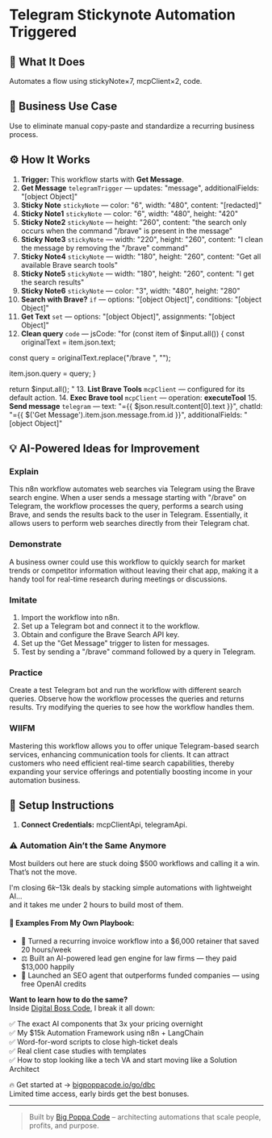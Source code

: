 # Telegram Stickynote Automation Triggered
## 🚀 What It Does
Automates a flow using stickyNote×7, mcpClient×2, code.

## 💼 Business Use Case
Use to eliminate manual copy-paste and standardize a recurring business process.

## ⚙️ How It Works
1. **Trigger:** This workflow starts with **Get Message**.
2. **Get Message** `telegramTrigger` — updates: "message", additionalFields: "[object Object]"
3. **Sticky Note** `stickyNote` — color: "6", width: "480", content: "[redacted]"
4. **Sticky Note1** `stickyNote` — color: "6", width: "480", height: "420"
5. **Sticky Note2** `stickyNote` — height: "260", content: "the search only occurs when the command "/brave" is present in the message"
6. **Sticky Note3** `stickyNote` — width: "220", height: "260", content: "I clean the message by removing the "/brave" command"
7. **Sticky Note4** `stickyNote` — width: "180", height: "260", content: "Get all available Brave search tools"
8. **Sticky Note5** `stickyNote` — width: "180", height: "260", content: "I get the search results"
9. **Sticky Note6** `stickyNote` — color: "3", width: "480", height: "280"
10. **Search with Brave?** `if` — options: "[object Object]", conditions: "[object Object]"
11. **Get Text** `set` — options: "[object Object]", assignments: "[object Object]"
12. **Clean query** `code` — jsCode: "for (const item of $input.all()) {
  const originalText = item.json.text;

  const query = originalText.replace("/brave ", "");

  item.json.query = query;
}

return $input.all();
"
13. **List Brave Tools** `mcpClient` — configured for its default action.
14. **Exec Brave tool** `mcpClient` — operation: **executeTool**
15. **Send message** `telegram` — text: "={{ $json.result.content[0].text }}", chatId: "={{ $('Get Message').item.json.message.from.id }}", additionalFields: "[object Object]"

## 💡 AI-Powered Ideas for Improvement
### Explain
This n8n workflow automates web searches via Telegram using the Brave search engine. When a user sends a message starting with "/brave" on Telegram, the workflow processes the query, performs a search using Brave, and sends the results back to the user in Telegram. Essentially, it allows users to perform web searches directly from their Telegram chat.

### Demonstrate
A business owner could use this workflow to quickly search for market trends or competitor information without leaving their chat app, making it a handy tool for real-time research during meetings or discussions.

### Imitate
1. Import the workflow into n8n.
2. Set up a Telegram bot and connect it to the workflow.
3. Obtain and configure the Brave Search API key.
4. Set up the "Get Message" trigger to listen for messages.
5. Test by sending a "/brave" command followed by a query in Telegram.

### Practice
Create a test Telegram bot and run the workflow with different search queries. Observe how the workflow processes the queries and returns results. Try modifying the queries to see how the workflow handles them.

### WIIFM
Mastering this workflow allows you to offer unique Telegram-based search services, enhancing communication tools for clients. It can attract customers who need efficient real-time search capabilities, thereby expanding your service offerings and potentially boosting income in your automation business.

## 🔧 Setup Instructions
1. **Connect Credentials:** mcpClientApi, telegramApi.

### ⚠️ Automation Ain’t the Same Anymore

Most builders out here are stuck doing $500 workflows and calling it a win.  
That’s not the move.  

I'm closing $6k–$13k deals by stacking simple automations with lightweight AI...  
and it takes me under 2 hours to build most of them.

#### 🧠 Examples From My Own Playbook:
- 🔁 Turned a recurring invoice workflow into a $6,000 retainer that saved 20 hours/week  
- ⚖️ Built an AI-powered lead gen engine for law firms — they paid $13,000 happily  
- 🚀 Launched an SEO agent that outperforms funded companies — using free OpenAI credits  

**Want to learn how to do the same?**  
Inside [Digital Boss Code](https://bigpoppacode.io/go/dbc), I break it all down:

✅ The exact AI components that 3x your pricing overnight  
✅ My $15k Automation Framework using n8n + LangChain  
✅ Word-for-word scripts to close high-ticket deals  
✅ Real client case studies with templates  
✅ How to stop looking like a tech VA and start moving like a Solution Architect  

🔥 Get started at → [bigpoppacode.io/go/dbc](https://bigpoppacode.io/go/dbc)  
Limited time access, early birds get the best bonuses.

---
> Built by [Big Poppa Code](https://bigpoppacode.io) – architecting automations that scale people, profits, and purpose.
